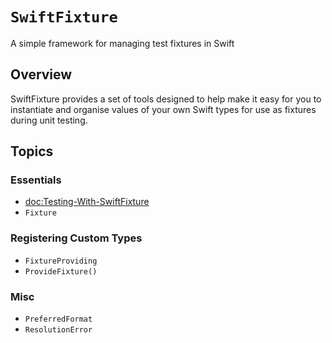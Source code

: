 # ``SwiftFixture``

A simple framework for managing test fixtures in Swift

## Overview

SwiftFixture provides a set of tools designed to help make it easy for you to instantiate and organise values of your own Swift types for use as fixtures during unit testing.

## Topics

### Essentials

- <doc:Testing-With-SwiftFixture>
- ``Fixture``

### Registering Custom Types 

- ``FixtureProviding``
- ``ProvideFixture()``

### Misc

- ``PreferredFormat``
- ``ResolutionError``

